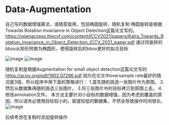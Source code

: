 # Data-Augmentation
自己写的数据增强算法，请随意取用，包括椭圆旋转，随机复制
椭圆旋转是根据Towards Rotation Invariance in Object Detection这篇论文写的。
https://openaccess.thecvf.com/content/ICCV2021/papers/Kalra_Towards_Rotation_Invariance_in_Object_Detection_ICCV_2021_paper.pdf
通过将旋转的bbox从矩形转换为椭圆形，使得旋转后的bbox更好的拟合目标

![image](https://github.com/delixing/Data-Augmentation/blob/master/img/original.png)
![image](https://github.com/delixing/Data-Augmentation/blob/master/img/rotation.png)

随机复制是根据Augmentation for small object detection这篇论文写的
https://arxiv.org/pdf/1902.07296.pdf
因为在论文中oversample rate最好的情况是3倍，所以程序中用下面的策略进行：
1.首先随机挑选一张图片作为原图。
2.然后从数据集再随机挑选三张图片。
3.将三张图片中的目标拷贝到原图上去。
4.修改annotation文件。
本方法主要针对小目标的数据增强，因为考虑到覆盖的原因，所以请务必使用目标较小的，密度较低的数据集，不然会导致操作时间很长。
![image](https://github.com/delixing/Data-Augmentation/blob/master/img/copy_paste.png)

后续考虑在复制时添加旋转操作
